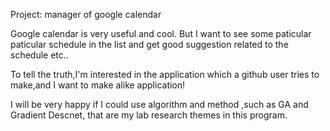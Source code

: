 Project: manager of google calendar

Google calendar is very useful and cool.
But I want to see some paticular paticular schedule in the list and get good suggestion related to the schedule etc..

To tell the truth,I'm interested in the application which a github user tries to make,and I want to make alike application!

I will be very happy if I could use algorithm and method ,such as GA and Gradient Descnet, that are my lab research themes in this program.
